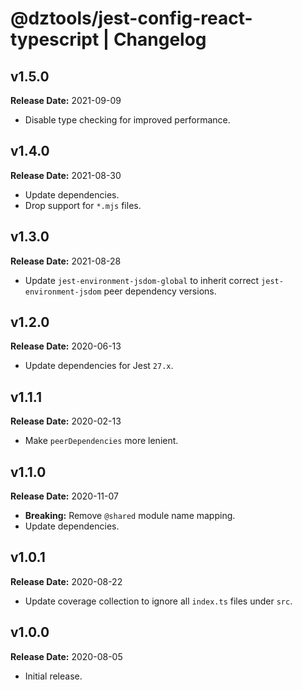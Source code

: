 # @dztools/jest-config-react-typescript | Changelog

## v1.5.0

**Release Date:** 2021-09-09

- Disable type checking for improved performance.

## v1.4.0

**Release Date:** 2021-08-30

- Update dependencies.
- Drop support for `*.mjs` files.

## v1.3.0

**Release Date:** 2021-08-28

- Update `jest-environment-jsdom-global` to inherit correct `jest-environment-jsdom` peer dependency versions.

## v1.2.0

**Release Date:** 2020-06-13

- Update dependencies for Jest `27.x`.

## v1.1.1

**Release Date:** 2020-02-13

- Make `peerDependencies` more lenient.

## v1.1.0

**Release Date:** 2020-11-07

- **Breaking:** Remove `@shared` module name mapping.
- Update dependencies.

## v1.0.1

**Release Date:** 2020-08-22

- Update coverage collection to ignore all `index.ts` files under `src`.

## v1.0.0

**Release Date:** 2020-08-05

- Initial release.
